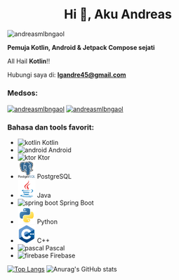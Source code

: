 <h1 align="center">Hi 👋, Aku Andreas</h1>

<p align="left"> <img src="https://komarev.com/ghpvc/?username=andreasmlbngaol&label=Profile%20views&color=0e75b6&style=flat" alt="andreasmlbngaol" /> </p>

**Pemuja Kotlin, Android & Jetpack Compose sejati**

All Hail **Kotlin**!!

Hubungi saya di: **lgandre45@gmail.com**

<h3 align="left">Medsos:</h3>
<p align="left">
<a href="https://fb.com/andreasmlbngaol" target="blank"><img align="center" src="https://raw.githubusercontent.com/rahuldkjain/github-profile-readme-generator/master/src/images/icons/Social/facebook.svg" alt="andreasmlbngaol" height="30" width="40" /></a>
<a href="https://instagram.com/andreasmlbngaol" target="blank"><img align="center" src="https://raw.githubusercontent.com/rahuldkjain/github-profile-readme-generator/master/src/images/icons/Social/instagram.svg" alt="andreasmlbngaol" height="30" width="40" /></a>
</p>

<h3 align="left">Bahasa dan tools favorit:</h3>
<ul>
  <li>
    <img src="https://www.vectorlogo.zone/logos/kotlinlang/kotlinlang-icon.svg" alt="kotlin" width="40" height="40"/>
    Kotlin
  </li>
  <li>
    <img src="https://encrypted-tbn0.gstatic.com/images?q=tbn:ANd9GcTzD0toQpglUeP9RtPckNOT52BA7H3ojPziiA&s" alt="android" width="40" height="40"/>
    Android
  </li>
  <li>
    <img src="https://avatars.githubusercontent.com/u/28214161?s=200&v=4" alt="ktor" width="40" height="40"/>
    Ktor
  </li>
  <li>
    <img src="https://raw.githubusercontent.com/devicons/devicon/master/icons/postgresql/postgresql-original-wordmark.svg" alt="postgresql" width="40" height="40"/>
    PostgreSQL
  </li>
  <li>
    <img src="https://raw.githubusercontent.com/devicons/devicon/master/icons/java/java-original.svg" alt="java" width="40" height="40"/>
    Java
  </li>
  <li>
    <img src="https://www.vectorlogo.zone/logos/springio/springio-icon.svg" alt="spring boot" width="40" height="40"/>
    Spring Boot
  </li>
  <li>
    <img src="https://raw.githubusercontent.com/devicons/devicon/master/icons/python/python-original.svg" alt="python" width="40" height="40"/>
    Python
  </li>
  <li>
    <img src="https://raw.githubusercontent.com/devicons/devicon/master/icons/cplusplus/cplusplus-original.svg" alt="cplusplus" width="40" height="40"/>
    C++
  </li>
  <li>
    <img src="https://alefragnani.gallerycdn.vsassets.io/extensions/alefragnani/pascal/9.9.0/1738545183646/Microsoft.VisualStudio.Services.Icons.Default" alt="pascal" width="40" height="40"/>
    Pascal
  </li>
  <li>
    <img src="https://firebase.google.com/static/images/brand-guidelines/logo-vertical.png?hl=id" alt="firebase" width="40" height="40"/>
    Firebase
  </li>
</ul>


[![Top Langs](https://github-readme-stats-eight-puce-25.vercel.app/api/top-langs/?username=andreasmlbngaol&langs_count=5&custom_title=Favorite%20Languages&layout=donut&theme=radical&border_radius=16)](https://github.com/anuraghazra/github-readme-stats)
![Anurag's GitHub stats](https://github-readme-stats-eight-puce-25.vercel.app/api?username=andreasmlbngaol&theme=radical&show_icons=true&border_radius=16)
